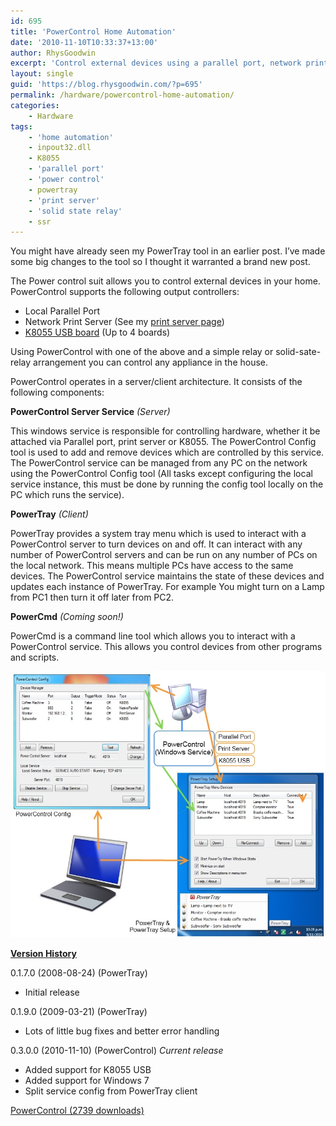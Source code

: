 ```yaml
---
id: 695
title: 'PowerControl Home Automation'
date: '2010-11-10T10:33:37+13:00'
author: RhysGoodwin
excerpt: 'Control external devices using a parallel port, network print server or K8055 USB board. Now with network control support! Free download. '
layout: single
guid: 'https://blog.rhysgoodwin.com/?p=695'
permalink: /hardware/powercontrol-home-automation/
categories:
    - Hardware
tags:
    - 'home automation'
    - inpout32.dll
    - K8055
    - 'parallel port'
    - 'power control'
    - powertray
    - 'print server'
    - 'solid state relay'
    - ssr
---
```


You might have already seen my PowerTray tool in an earlier post. I’ve made some big changes to the tool so I thought it warranted a brand new post.

The Power control suit allows you to control external devices in your home. PowerControl supports the following output controllers:

- Local Parallel Port
- Network Print Server (See my [print server page](https://blog.rhysgoodwin.com/hardware/print-server-power-control-hack/))
- [K8055 USB board](http://www.velleman.eu/distributor/products/view/?country=be&lang=en&id=351346) (Up to 4 boards)

Using PowerControl with one of the above and a simple relay or solid-sate-relay arrangement you can control any appliance in the house.

PowerControl operates in a server/client architecture. It consists of the following components:

**PowerControl Server Service** *(Server)*

This windows service is responsible for controlling hardware, whether it be attached via Parallel port, print server or K8055. The PowerControl Config tool is used to add and remove devices which are controlled by this service. The PowerControl service can be managed from any PC on the network using the PowerControl Config tool (All tasks except configuring the local service instance, this must be done by running the config tool locally on the PC which runs the service).

**PowerTray** *(Client)*

PowerTray provides a system tray menu which is used to interact with a PowerControl server to turn devices on and off. It can interact with any number of PowerControl servers and can be run on any number of PCs on the local network. This means multiple PCs have access to the same devices. The PowerControl service maintains the state of these devices and updates each instance of PowerTray. For example You might turn on a Lamp from PC1 then turn it off later from PC2.

**PowerCmd** *(Coming soon!)*

PowerCmd is a command line tool which allows you to interact with a PowerControl service. This allows you control devices from other programs and scripts.

[![](/content/uploads/2010/11/architecture.jpg "PowerControl Architecture")](/content/uploads/2010/11/architecture.jpg)

**<span style="text-decoration: underline;">Version History</span>**

0.1.7.0 (2008-08-24) (PowerTray)

- Initial release

0.1.9.0 (2009-03-21) (PowerTray)

- Lots of little bug fixes and better error handling

0.3.0.0 (2010-11-10) (PowerControl) *Current release*

- Added support for K8055 USB
- Added support for Windows 7
- Split service config from PowerTray client

[ PowerControl (2739 downloads) ](https://blog.rhysgoodwin.com/download/2455/)